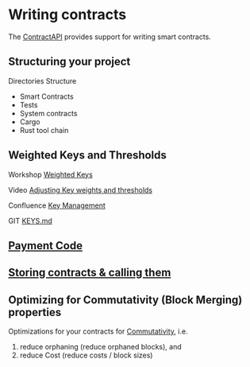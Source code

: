Writing contracts
=================

The [ContractAPI](https://docs.rs/casperlabs-contract-ffi/0.22.0/casperlabs_contract_ffi/#writing-smart-contracts) provides support for writing smart contracts.

Structuring your project
------------------------

<!--Video [CasperLabs - Smart contract template repository v0.0.1] (https://www.youtube.com/wat CasperLabs - Smart contract template repository v0.0.1] ch?v=P8SC_upCqAg&feature=youtu.be)-->

Directories Structure

- Smart Contracts
- Tests
- System contracts
- Cargo
- Rust tool chain


Weighted Keys and Thresholds
----------------------------

Workshop [Weighted Keys](https://casperlabs.atlassian.net/wiki/spaces/REL/pages/213123657/1-23-2020+Workshop+-Weighted+Keys)

Video [Adjusting Key weights and thresholds](https://www.youtube.com/watch?v=R24-3iIau0g)

Confluence [Key Management](https://casperlabs.atlassian.net/wiki/spaces/EN/pages/128974920/Key+Management)

GIT [KEYS.md](https://github.com/CasperLabs/CasperLabs/blob/master/docs/KEYS.md)



[Payment Code](https://techspec.casperlabs.io/en/latest/implementation/execution-semantics.html#payment-code)
------------


[Storing contracts & calling them](https://github.com/CasperLabs/CasperLabs/blob/master/docs/CONTRACTS.md#advanced-deploy-options)
--------------------------------




Optimizing for Commutativity (Block Merging) properties
-------------------------------------------------------

Optimizations for your contracts for
[Commutativity](https://techspec.casperlabs.io/en/latest/implementation/global-state.html#permissions), i.e.

1. reduce orphaning (reduce orphaned blocks), and
1. reduce Cost (reduce costs / block sizes)
